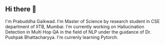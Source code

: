 ## Hi there 👋
I'm Prabuddha Gaikwad.
I'm Master of Science by research student in CSE department of IITB, Mumbai.
I'm currently working on Hallucination Detection in Multi Hop QA in the field of NLP under the guidance of Dr. Pushpak Bhattacharyya.
I'm currenly learning Pytorch.

<!--
**GPrabuddha/GPrabuddha** is a ✨ _special_ ✨ repository because its `README.md` (this file) appears on your GitHub profile.

Here are some ideas to get you started:

- 🔭 I’m currently working on ...
- 🌱 I’m currently learning ...
- 👯 I’m looking to collaborate on ...
- 🤔 I’m looking for help with ...
- 💬 Ask me about ...
- 📫 How to reach me: ...
- 😄 Pronouns: ...
- ⚡ Fun fact: ...
-->
